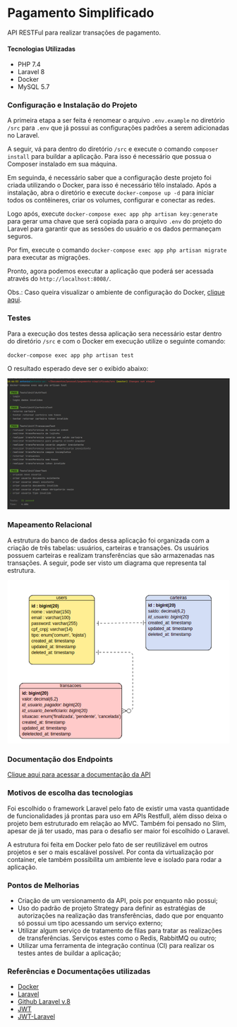 # Pagamento Simplificado

API RESTFul para realizar transações de pagamento.

#### Tecnologias Utilizadas

- PHP 7.4
- Laravel 8
- Docker
- MySQL 5.7

### Configuração e Instalação do Projeto

A primeira etapa a ser feita é renomear o arquivo `.env.example` no diretório `/src` para `.env` que já possui as configurações padrões
a serem adicionadas no Laravel.

A seguir, vá para dentro do diretório `/src` e execute o comando `composer install` para buildar a aplicação. Para isso é
necessário que possua o Composer instalado em sua máquina.

Em seguinda, é necessário saber que a configuração deste projeto foi criada utilizando o Docker, para isso é necessário 
têlo instalado. Após a instalação, abra o diretório e execute `docker-compose up -d` para iniciar todos os contêineres,
criar os volumes, configurar e conectar as redes.

Logo após, execute `docker-compose exec app php artisan key:generate` para gerar uma chave que será copiada para o arquivo `.env` do projeto do Laravel
para garantir que as sessões do usuário e os dados permaneçam seguros.

Por fim, execute o comando `docker-compose exec app php artisan migrate` para executar as migrações.

Pronto, agora podemos executar a aplicação que poderá ser acessada através do `http://localhost:8008/`.

Obs.: Caso queira visualizar o ambiente de configuração do Docker, [clique aqui](https://github.com/antoniocarlosmjr/ambiente-docker-php).

### Testes

Para a execução dos testes dessa aplicação sera necessário estar dentro do diretório `/src` e com o Docker em execução utilize o seguinte comando:

`docker-compose exec app php artisan test`

O resultado esperado deve ser o exibido abaixo:

![Execucao_dos_testes](https://github.com/antoniocarlosmjr/pagamento-simplificado/blob/master/docs/execucao-testes.png?raw=true)

### Mapeamento Relacional

A estrutura do banco de dados dessa aplicação foi organizada com a criação de três tabelas: usuários, carteiras e transações. Os usuários possuem carteiras e realizam transferências que são armazenadas nas transações. A seguir, pode ser visto um diagrama que representa tal estrutura.

![Modelagem dos dados](https://github.com/antoniocarlosmjr/pagamento-simplificado/blob/master/docs/diagrama-banco.png?raw=true)

### Documentação dos Endpoints

[Clique aqui para acessar a documentação da API](https://app.swaggerhub.com/apis-docs/carlos12antoni/PagamentoSimplificado/1.0.0)

### Motivos de escolha das tecnologias

Foi escolhido o framework Laravel pelo fato de existir uma vasta quantidade de funcionalidades já prontas para uso
em APIs Restfull, além disso deixa o projeto bem estruturado em relação ao MVC. Também foi pensado no Slim, apesar de já
ter usado, mas para o desafio ser maior foi escolhido o Laravel.

A estrutura foi feita em Docker pelo fato de ser reutilizável em outros projetos e ser o mais escalável possível.
Por conta da virtualização por container, ele também possibilita um ambiente leve e isolado para rodar a aplicação. 

### Pontos de Melhorias

- Criação de um versionamento da API, pois por enquanto não possui;
- Uso do padrão de projeto Strategy para definir as estratégias de autorizações na realização das transferências, dado que por enquanto só possui
um tipo acessando um serviço externo;
- Utilizar algum serviço de tratamento de filas para tratar as realizações de transferências. Serviços estes como o Redis, RabbitMQ ou outro;
- Utilizar uma ferramenta de integração contínua (CI) para realizar os testes antes de buildar a aplicação;

### Referências e Documentações utilizadas

- [Docker](https://docs.docker.com/)
- [Laravel](https://laravel.com/docs/8.x)
- [Github Laravel v.8](https://github.com/laravel/laravel)
- [JWT](https://jwt.io/)
- [JWT-Laravel](https://jwt-auth.readthedocs.io/en/develop/)
